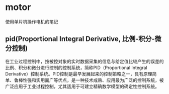 # motor
使用单片机操作电机的笔记

## pid(Proportional Integral Derivative, 比例-积分-微分控制)
在工业过程控制中，按被控对象的实时数据采集的信息与给定值比较产生的误差的比例、积分和微分进行控制的控制系统，简称PID（Proportional Integral Derivative）控制系统。PID控制是最早发展起来的控制策略之一，具有原理简单、鲁棒性强和实用面广等优点，是一种技术成熟、应用最为广泛的控制系统，被广泛应用于工业过程控制，尤其适用于可建立精确数学模型的确定性控制系统。